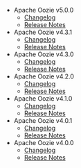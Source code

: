 
<!---
# Licensed to the Apache Software Foundation (ASF) under one
# or more contributor license agreements.  See the NOTICE file
# distributed with this work for additional information
# regarding copyright ownership.  The ASF licenses this file
# to you under the Apache License, Version 2.0 (the
# "License"); you may not use this file except in compliance
# with the License.  You may obtain a copy of the License at
#
#     http://www.apache.org/licenses/LICENSE-2.0
#
# Unless required by applicable law or agreed to in writing, software
# distributed under the License is distributed on an "AS IS" BASIS,
# WITHOUT WARRANTIES OR CONDITIONS OF ANY KIND, either express or implied.
# See the License for the specific language governing permissions and
# limitations under the License.
-->
* Apache Oozie v5.0.0
    * [Changelog](5.0.0/CHANGELOG.5.0.0.html)
    * [Release Notes](5.0.0/RELEASENOTES.5.0.0.html)
* Apache Oozie v4.3.1
    * [Changelog](4.3.1/CHANGELOG.4.3.1.html)
    * [Release Notes](4.3.1/RELEASENOTES.4.3.1.html)
* Apache Oozie v4.3.0
    * [Changelog](4.3.0/CHANGELOG.4.3.0.html)
    * [Release Notes](4.3.0/RELEASENOTES.4.3.0.html)
* Apache Oozie v4.2.0
    * [Changelog](4.2.0/CHANGELOG.4.2.0.html)
    * [Release Notes](4.2.0/RELEASENOTES.4.2.0.html)
* Apache Oozie v4.1.0
    * [Changelog](4.1.0/CHANGELOG.4.1.0.html)
    * [Release Notes](4.1.0/RELEASENOTES.4.1.0.html)
* Apache Oozie v4.0.1
    * [Changelog](4.0.1/CHANGELOG.4.0.1.html)
    * [Release Notes](4.0.1/RELEASENOTES.4.0.1.html)
* Apache Oozie v4.0.0
    * [Changelog](4.0.0/CHANGELOG.4.0.0.html)
    * [Release Notes](4.0.0/RELEASENOTES.4.0.0.html)
